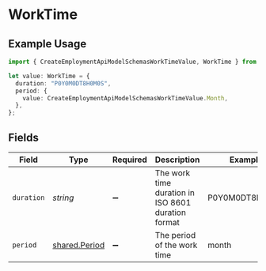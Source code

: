 # WorkTime

## Example Usage

```typescript
import { CreateEmploymentApiModelSchemasWorkTimeValue, WorkTime } from "@stackone/stackone-client-ts/sdk/models/shared";

let value: WorkTime = {
  duration: "P0Y0M0DT8H0M0S",
  period: {
    value: CreateEmploymentApiModelSchemasWorkTimeValue.Month,
  },
};
```

## Fields

| Field                                                 | Type                                                  | Required                                              | Description                                           | Example                                               |
| ----------------------------------------------------- | ----------------------------------------------------- | ----------------------------------------------------- | ----------------------------------------------------- | ----------------------------------------------------- |
| `duration`                                            | *string*                                              | :heavy_minus_sign:                                    | The work time duration in ISO 8601 duration format    | P0Y0M0DT8H0M0S                                        |
| `period`                                              | [shared.Period](../../../sdk/models/shared/period.md) | :heavy_minus_sign:                                    | The period of the work time                           | month                                                 |